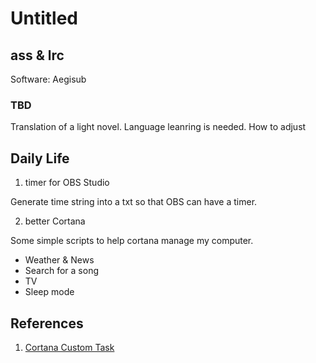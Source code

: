 # Untitled

## ass & lrc

Software: Aegisub

### TBD

Translation of a light novel.
Language leanring is needed.
How to adjust

## Daily Life

1. timer for OBS Studio

Generate time string into a txt so that OBS can have a timer.

2. better Cortana 

Some simple scripts to help cortana manage my computer.
- Weather & News
- Search for a song
- TV
- Sleep mode


## References

1. [Cortana Custom Task](http://www.win10.systems/tips/2018-02-13/9109.html)


